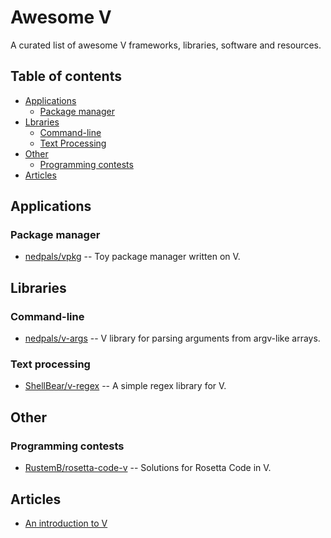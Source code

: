 # Awesome V

A curated list of awesome V frameworks, libraries, software and resources.

## Table of contents
* [Applications](#applications)
  * [Package manager](#package-manager)
* [Lbraries](#libraries)
  * [Command-line](#command-line)
  * [Text Processing](#text-processing)
* [Other](#other)
  * [Programming contests](#programming-contests)
* [Articles](#articles)

## Applications

### Package manager

* [nedpals/vpkg](https://github.com/nedpals/vpkg) -- Toy package manager written on V.

## Libraries

### Command-line

* [nedpals/v-args](https://github.com/nedpals/v-args) -- V library for parsing arguments from argv-like arrays.

### Text processing

* [ShellBear/v-regex](https://github.com/ShellBear/v-regex) -- A simple regex library for V.

## Other

### Programming contests

* [RustemB/rosetta-code-v](https://github.com/ShellBear/v-regex) -- Solutions for Rosetta Code in V.

## Articles

* [An introduction to V](https://simonknott.de/articles/VLang.html)

